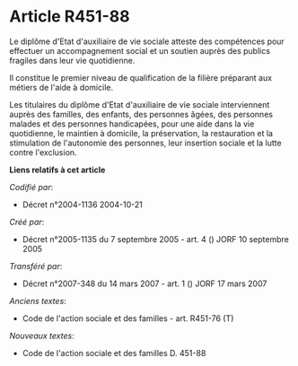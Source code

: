 # Article R451-88

Le diplôme d'Etat d'auxiliaire de vie sociale atteste des compétences pour effectuer un accompagnement social et un soutien
auprès des publics fragiles dans leur vie quotidienne.

Il constitue le premier niveau de qualification de la filière préparant aux métiers de l'aide à domicile.

Les titulaires du diplôme d'Etat d'auxiliaire de vie sociale interviennent auprès des familles, des enfants, des personnes
âgées, des personnes malades et des personnes handicapées, pour une aide dans la vie quotidienne, le maintien à domicile, la
préservation, la restauration et la stimulation de l'autonomie des personnes, leur insertion sociale et la lutte contre
l'exclusion.

**Liens relatifs à cet article**

_Codifié par_:

  - Décret n°2004-1136 2004-10-21

_Créé par_:

  - Décret n°2005-1135 du 7 septembre 2005 - art. 4 () JORF 10 septembre 2005

_Transféré par_:

  - Décret n°2007-348 du 14 mars 2007 - art. 1 () JORF 17 mars 2007

_Anciens textes_:

  - Code de l'action sociale et des familles - art. R451-76 (T)

_Nouveaux textes_:

  - Code de l'action sociale et des familles D. 451-88
